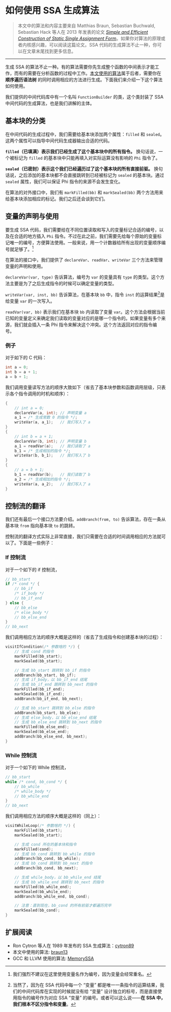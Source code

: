 # 如何使用 SSA 生成算法

> 本文中的算法和内容主要来自 Matthias Braun, Sebastian Buchwald, Sebastian Hack 等人在 2013 年发表的论文 [_Simple and Efficient Construction of Static Single Assignment Form_][braun13]。如果你对算法的原理或者内核感兴趣，可以阅读这篇论文。SSA 代码的生成算法不止一种，你可以在文章末尾找到更多信息。

---

生成 SSA 的算法不止一种。有的算法需要你先生成整个函数的中间表示才能工作，而有的需要在分析函数的过程中工作。[本文使用的算法][braun13]属于后者，需要你在 **顺序遍历语法树** 的同时调用相应的方法进行生成。下面我们来介绍一下这个算法如何使用。

我们提供的中间代码库中有一个名叫 `FunctionBuilder` 的类，这个类封装了 SSA 中间代码的生成算法，也是我们讲解的主体。
<!-- 
它提供了这些对外接口：

- `declareVariable`
- `readVariable`
- `writeVariable`
- `markFilled`
- `markSealed`
- `addBranch` -->

## 基本块的分类

在中间代码的生成过程中，我们需要给基本块添加两个属性：`filled` 和 `sealed`。这两个属性可以指导中间代码生成器输出合适的代码。

**`filled`（已填满）表示我们已经生成了这个基本块中的所有指令。** 换句话说，一个被标记为 `filled` 的基本块中只能再填入对实际运算没有影响的 `Phi` 指令了。

**`sealed`（已密封）表示这个我们已经遍历过了这个基本块的所有直接前驱。** 换句话说，之后添加的基本块都不会直接跳转到已经被标记为 `sealed` 的基本块。通过 `sealed` 属性，我们可以保证 Phi 指令的来源不会发生变化。

在算法的对外接口中，我们有 `markFilled(bb)` 和 `markSealed(bb)` 两个方法用来给基本块添加相应的标记。我们之后还会谈到它们。

## 变量的声明与使用

要生成 SSA 代码，我们需要给在不同位置读取和写入的变量标记合适的编号，以及在合适的地方插入 `Phi` 指令。不过在此之前，我们需要先给每个原始的变量标记唯一的编号，方便算法使用。一般来说，用一个计数器给所有出现的变量顺序编号就足够了。[^var_counting]

在算法的接口中，我们提供了 `declareVar`、`readVar`、`writeVar` 三个方法来管理变量的声明和使用。

`declareVar(var, type)` 告诉算法，编号为 `var` 的变量具有 `type` 的类型。这个方法主要是为了之后生成指令的时候可以确定变量的类型。

`writeVar(var, inst, bb)` 告诉算法，在基本块 `bb` 中，指令 `inst` 的运算结果[^inst]是给变量 `var` 的一次写入。

`readVar(var, bb)` 表示我们在基本块 `bb` 内读取了变量 `var`。这个方法会根据当前已知的变量定义来确定我们读取的变量对应的是哪一个指令的。如果变量有多个来源，我们就会插入一条 Phi 指令来解决这个冲突。这个方法返回对应的指令编号。

[^var_counting]: 我们强烈不建议在这里使用变量名作为编号，因为变量会经常重名。

[^inst]: 当然了，因为在 SSA 代码中每一个 “变量” 都是唯一一条指令的运算结果，我们的中间代码库在实现的时候就没有给 “变量” 设计独立的标号，而是直接使用指令的编号作为对应 SSA “变量” 的编号。或者可以这么说——**在 SSA 中，我们根本不区分指令和变量**。

### 例子

对于如下的 C 代码：

```c
int a = 0;
int b = a + 1;
a = b + 1;
```

我们调用变量读写方法的顺序大致如下（省去了基本块参数和函数调用层级，只表示各个指令调用的时机和顺序）：

```c
{
    // int a = 0;
    declareVar(a, int); // 声明变量 a
    a_1 = /* 生成常数 0 的指令 */;
    writeVar(a, a_1);   // 我们写入了 a
}
{
    // int b = a + 1;
    declareVar(b, int); // 声明变量 b
    a_1 = readVar(a);   // 我们读取了 a
    b_1 = /* 生成相加的指令 */;
    writeVar(b, b_1);   // 我们写入了 b
}
{
    // a = b + 1;
    b_1 = readVar(b);   // 我们读取了 b
    a_2 = /* 生成相加的指令 */;
    writeVar(a, a_2);   // 我们写入了 a
}

```

## 控制流的翻译

我们还有最后一个接口方法要介绍。`addBranch(from, to)` 告诉算法，存在一条从基本块 `from` 指向基本块 `to` 的跳转。

控制流的翻译方式实际上非常直接，我们只需要在合适的时间调用相应的方法就可以了。下面是一些例子：

### If 控制流

对于一个如下的 if 控制流，

```c
// bb_start
if /* cond */ {
    // bb_if
    /* if_body */
    // bb_if_end
} else {
    // bb_else
    /* else_body */
    // bb_else_end
}
// bb_next
```

我们调用相应方法的顺序大概是这样的（省去了生成指令和创建基本块的过程）：

```c
visitIfCondition(/* 参数啥的 */) {
    // 生成 cond 的指令
    markFilled(bb_start);
    markSealed(bb_start);

    // 生成 bb_start 跳转到 bb_if 的指令
    addBranch(bb_start, bb_if);
    // 生成 if_body，以 bb_if_end 结尾
    // 生成 bb_if_end 跳转到 bb_next 的指令
    markFilled(bb_if_end);
    markSealed(bb_if_end);
    addBranch(bb_if_end, bb_next);

    // 生成 bb_start 跳转到 bb_else 的指令
    addBranch(bb_start, bb_else);
    // 生成 else_body，以 bb_else_end 结尾
    // 生成 bb_else_end 跳转到 bb_next 的指令
    markFilled(bb_else_end);
    markSealed(bb_else_end);
    addBranch(bb_else_end, bb_next);
}
```

### While 控制流

对于一个如下的 While 控制流，

```c
// bb_start
while /* cond, bb_cond */ {
    // bb_while
    /* while_body */
    // bb_while_end
}
// bb_next
```

我们调用相应方法的顺序大概是这样的（同上）：

```c
visitWhileLoop(/* 参数啥的 */) {
    markFilled(bb_start);
    markSealed(bb_start);

    // 生成 cond 所在的基本块和指令
    markFilled(cond);
    // 生成 bb_cond 跳转到 bb_while 的指令
    addBranch(bb_cond, bb_while);
    // 生成 bb_cond 跳转到 bb_next 的指令
    addBranch(bb_cond, bb_next);

    // 生成 while_body，以 bb_while_end 结尾
    // 生成 bb_while_end 跳转到 bb_next 的指令
    markFilled(bb_while_end);
    markSealed(bb_while_end);
    addBranch(bb_while_end, bb_cond);

    // 注意：直到现在，bb_cond 的所有前驱才都遍历完毕
    markSealed(bb_cond);
}
```


## 扩展阅读

- Ron Cytron 等人在 1989 年发布的 SSA 生成算法：[cytron89][]
- 本文中使用的算法: [braun13][]
- GCC 和 LLVM 使用的算法: [MemorySSA][mem-ssa]


[braun13]: https://pp.ipd.kit.edu/uploads/publikationen/braun13cc.pdf
[cytron89]: https://dl.acm.org/doi/pdf/10.1145/75277.75280?casa_token=jGJzayvh9fwAAAAA:-Y04UXeF00riSGWoHYViXiJ4FUAlpIYtRl9x67b0SC0qIQv7TTwxLfF4_dH0_lTdEQuGe96KtC9h
[mem-ssa]: https://www.airs.com/dnovillo/Papers/mem-ssa.pdf
